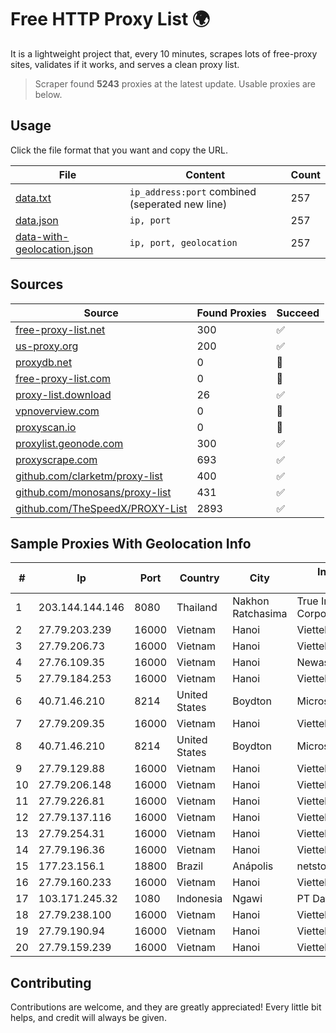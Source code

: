 
# Free HTTP Proxy List 🌍

It is a lightweight project that, every 10 minutes, scrapes lots of free-proxy sites, validates if it works, and serves a clean proxy list.


> Scraper found **5243** proxies at the latest update. Usable proxies are below.

## Usage

Click the file format that you want and copy the URL.


|File|Content|Count|
|----|-------|-----|
|[data.txt](https://raw.githubusercontent.com/themiralay/Proxy-List-World/master/data.txt)|`ip_address:port` combined (seperated new line)|257|
|[data.json](https://raw.githubusercontent.com/themiralay/Proxy-List-World/master/data.json)|`ip, port`|257|
|[data-with-geolocation.json](https://raw.githubusercontent.com/themiralay/Proxy-List-World/master/data-with-geolocation.json)|`ip, port, geolocation`|257|

## Sources

|Source|Found Proxies|Succeed|
|------|-------------|-------|
|[free-proxy-list.net](https://free-proxy-list.net)|300|✅|
|[us-proxy.org](https://www.us-proxy.org)|200|✅|
|[proxydb.net](http://proxydb.net)|0|🚫|
|[free-proxy-list.com](https://free-proxy-list.com/?page=&port=&type%5B%5D=http&type%5B%5D=https&up_time=0&search=Search)|0|🚫|
|[proxy-list.download](https://www.proxy-list.download/HTTP)|26|✅|
|[vpnoverview.com](https://vpnoverview.com/privacy/anonymous-browsing/free-proxy-servers)|0|🚫|
|[proxyscan.io](https://www.proxyscan.io)|0|🚫|
|[proxylist.geonode.com](https://proxylist.geonode.com/api/proxy-list?limit=300&page=1&sort_by=lastChecked&sort_type=desc&protocols=http,https)|300|✅|
|[proxyscrape.com](https://api.proxyscrape.com/v2/?request=displayproxies&protocol=http&timeout=10000&country=all&ssl=all&anonymity=all)|693|✅|
|[github.com/clarketm/proxy-list](https://raw.githubusercontent.com/clarketm/proxy-list/master/proxy-list-raw.txt)|400|✅|
|[github.com/monosans/proxy-list](https://raw.githubusercontent.com/monosans/proxy-list/main/proxies/http.txt)|431|✅|
|[github.com/TheSpeedX/PROXY-List](https://raw.githubusercontent.com/TheSpeedX/PROXY-List/master/http.txt)|2893|✅|


## Sample Proxies With Geolocation Info

|#|Ip|Port|Country|City|Internet Service Provider|
|-|--|----|-------|----|-------------------------|
|1|203.144.144.146|8080|Thailand|Nakhon Ratchasima|True Internet Corporation CO. Ltd.|
|2|27.79.203.239|16000|Vietnam|Hanoi|Viettel Corporation|
|3|27.79.206.73|16000|Vietnam|Hanoi|Viettel Corporation|
|4|27.76.109.35|16000|Vietnam|Hanoi|Newass2011xDSLHCMC|
|5|27.79.184.253|16000|Vietnam|Hanoi|Viettel Corporation|
|6|40.71.46.210|8214|United States|Boydton|Microsoft Corporation|
|7|27.79.209.35|16000|Vietnam|Hanoi|Viettel Corporation|
|8|40.71.46.210|8214|United States|Boydton|Microsoft Corporation|
|9|27.79.129.88|16000|Vietnam|Hanoi|Viettel Corporation|
|10|27.79.206.148|16000|Vietnam|Hanoi|Viettel Corporation|
|11|27.79.226.81|16000|Vietnam|Hanoi|Viettel Corporation|
|12|27.79.137.116|16000|Vietnam|Hanoi|Viettel Corporation|
|13|27.79.254.31|16000|Vietnam|Hanoi|Viettel Corporation|
|14|27.79.196.36|16000|Vietnam|Hanoi|Viettel Corporation|
|15|177.23.156.1|18800|Brazil|Anápolis|netstore tecnologia ltda|
|16|27.79.160.233|16000|Vietnam|Hanoi|Viettel Corporation|
|17|103.171.245.32|1080|Indonesia|Ngawi|PT Data Arta Sedaya|
|18|27.79.238.100|16000|Vietnam|Hanoi|Viettel Corporation|
|19|27.79.190.94|16000|Vietnam|Hanoi|Viettel Corporation|
|20|27.79.159.239|16000|Vietnam|Hanoi|Viettel Corporation|



## Contributing

Contributions are welcome, and they are greatly appreciated! Every
little bit helps, and credit will always be given.

